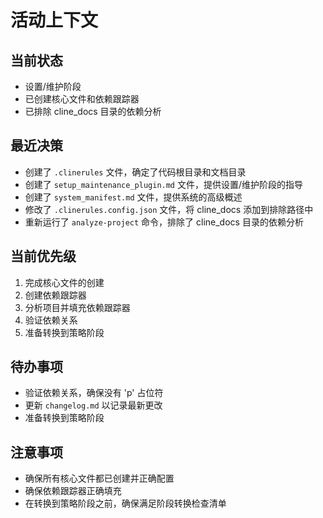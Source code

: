 # 活动上下文

## 当前状态
- 设置/维护阶段
- 已创建核心文件和依赖跟踪器
- 已排除 cline_docs 目录的依赖分析

## 最近决策
- 创建了 `.clinerules` 文件，确定了代码根目录和文档目录
- 创建了 `setup_maintenance_plugin.md` 文件，提供设置/维护阶段的指导
- 创建了 `system_manifest.md` 文件，提供系统的高级概述
- 修改了 `.clinerules.config.json` 文件，将 cline_docs 添加到排除路径中
- 重新运行了 `analyze-project` 命令，排除了 cline_docs 目录的依赖分析

## 当前优先级
1. 完成核心文件的创建
2. 创建依赖跟踪器
3. 分析项目并填充依赖跟踪器
4. 验证依赖关系
5. 准备转换到策略阶段

## 待办事项
- 验证依赖关系，确保没有 'p' 占位符
- 更新 `changelog.md` 以记录最新更改
- 准备转换到策略阶段

## 注意事项
- 确保所有核心文件都已创建并正确配置
- 确保依赖跟踪器正确填充
- 在转换到策略阶段之前，确保满足阶段转换检查清单